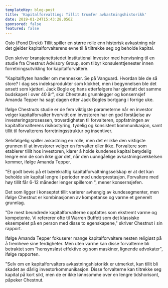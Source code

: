 ```yaml
---
templateKey: blog-post
title: 'Kapitalforvalting: Tillit trumfer avkastningshistorikk'
date: 2019-01-24T15:43:28.056Z
sponsored: false
featured: false
---
```

Oslo (Fond Direkt) Tillit spiller en større rolle enn historisk avkastning når det gjelder kapitalforvalterens evne til å tiltrekke seg og beholde kapital.



Den skriver bransjenettstedet Institutional Investor med henvisning til en studie fra Chestnut Advisory Group, som tilbyr konsulenttjenester innen forretningsutvikling for kapitalforvaltere.



"Kapitalflyten handler om mennesker. Se på Vanguard. Hvordan ble de så store? I dag ses indeksprodukter som klokhet, men i begynnelsen ble det ansett som kjetteri. Jack Bogle og hans etterfølgere har gjentatt det samme budskapet i over 40 år", skal Chestnuts grunnlegger og konsernsjef Amanda Tepper ha sagt dagen etter Jack Bogles bortgang i forrige uke.



Ifølge Chestnuts studie er de fem viktigste parameterne når en investor velger kapitalforvalter hvorvidt om investoren har en god forståelse av investeringsprosessen, troverdigheten til forvalteren, oppfatningen av kapitalforvalterens risikostyring, tydelig og konsistent kommunikasjon, samt tillit til forvalterens forretningsstruktur og insentiver.



Selvfølgelig spiller avkastning en rolle, men det er ikke den viktigste grunnen til at investorer velger en forvalter eller ikke. Forvaltere som etablerer tillit hos investoren, klarer å holde kundenes kapital betydelig lengre enn de som ikke gjør det, når den uunngåelige avkastningsvekkelsen kommer, ifølge Amanda Tepper.



"Et godt bevis på et bærekraftig kapitalforvaltningsselskap er at det kan beholde sin kapital lengre i perioder med underprestasjon. Forvaltere med høy tillit får 6-12 måneder lenger spillerom ", mener konsernsjefen.



Det som ligger i konseptet tillit varierer avhengig av kundesegmenter, men ifølge Chestnut er kombinasjonen av kompetanse og varme et generelt grunnlag.



"De mest beundrede kapitalforvalterne oppfattes som ekstremt varme og kompetente. Vi refererer ofte til Warren Buffett som det klassiske eksempelet på en person med disse to egenskapene," skriver Chestnut i sin rapport.



Ifølge Amanda Tepper fokuserer mange kapitalforvaltere nesten religiøst på å fremheve sine ferdigheter. Men uten varme kan disse forvalterne bli betraktet som "hensynsløst effektive og som maskiner, lignende advokater", ifølge rapporten.



"Selv om en kapitalforvalters avkastningshistorikk er utmerket, kan tillit bli skadet av dårlig investorkommunikasjon. Disse forvalterne kan tiltrekke seg kapital på kort sikt, men de er ikke lønnsomme over en lengre tidshorisont, påpeker Chestnut.
